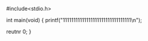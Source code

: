 #include<stdio.h>

int main(void)
{
	printf("11111111111111111111111111111111\n");





  reutnr 0;
}
